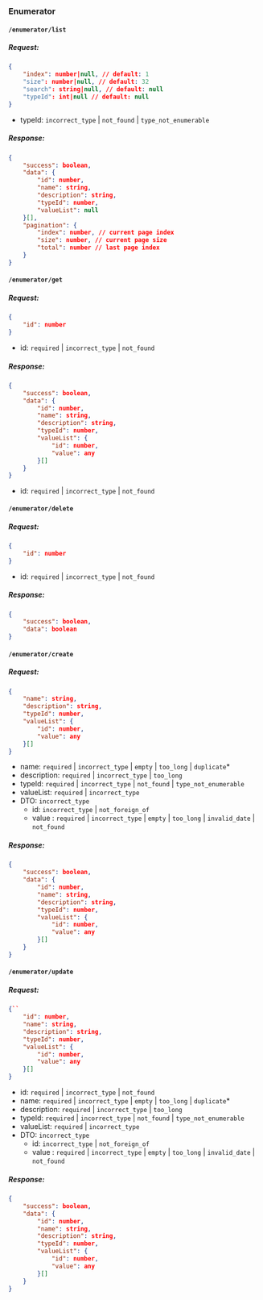 ### Enumerator

#### **`/enumerator/list`**

##### Request:

```json
{
    "index": number|null, // default: 1
    "size": number|null, // default: 32
    "search": string|null, // default: null
    "typeId": int|null // default: null
}
```

- typeId: `incorrect_type` | `not_found` | `type_not_enumerable`

##### Response:

```json
{
    "success": boolean,
    "data": {
        "id": number,
        "name": string,
        "description": string,
        "typeId": number,
        "valueList": null
    }[],
    "pagination": {
        "index": number, // current page index
        "size": number, // current page size
        "total": number // last page index
    }
}
```


#### **`/enumerator/get`**

##### Request:

```json
{
    "id": number
}
```

- id: `required` | `incorrect_type` | `not_found` 

##### Response:

```json
{
    "success": boolean,
    "data": {
        "id": number,
        "name": string,
        "description": string,
        "typeId": number,
        "valueList": {
            "id": number,
            "value": any
        }[]
    }
}
```

- id: `required` | `incorrect_type` | `not_found` 

#### **`/enumerator/delete`**

##### Request:

```json
{
    "id": number
}
```

- id: `required` | `incorrect_type` | `not_found` 

##### Response:

```json
{
    "success": boolean,
    "data": boolean
}
```

#### **`/enumerator/create`**

##### Request:

```json
{
    "name": string,
    "description": string,
    "typeId": number,
    "valueList": {
        "id": number,
        "value": any
    }[]
}
```

- name: `required` | `incorrect_type` | `empty` | `too_long` | `duplicate`*
- description: `required` | `incorrect_type` | `too_long`
- typeId: `required` | `incorrect_type` | `not_found` | `type_not_enumerable`
- valueList: `required` | `incorrect_type`
- DTO: `incorrect_type`
    - id: `incorrect_type` | `not_foreign_of`
    - value : `required` | `incorrect_type` | `empty` | `too_long` | `invalid_date` | `not_found`

##### Response:

```json
{
    "success": boolean,
    "data": {
        "id": number,
        "name": string,
        "description": string,
        "typeId": number,
        "valueList": {
            "id": number,
            "value": any
        }[]
    }
}
```

#### **`/enumerator/update`**

##### Request:

```json
{``
    "id": number,
    "name": string,
    "description": string,
    "typeId": number,
    "valueList": {
        "id": number,
        "value": any
    }[]
}
```

- id: `required` | `incorrect_type` | `not_found` 
- name: `required` | `incorrect_type` | `empty` | `too_long` | `duplicate`*
- description: `required` | `incorrect_type` | `too_long`
- typeId: `required` | `incorrect_type` | `not_found` | `type_not_enumerable`
- valueList: `required` | `incorrect_type`
- DTO: `incorrect_type`
    - id: `incorrect_type` | `not_foreign_of` 
    - value : `required` | `incorrect_type` | `empty` | `too_long` | `invalid_date` | `not_found`

##### Response:

```json
{
    "success": boolean,
    "data": {
        "id": number,
        "name": string,
        "description": string,
        "typeId": number,
        "valueList": {
            "id": number,
            "value": any
        }[]
    }
}
```
